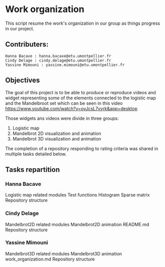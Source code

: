 # Work organization

This script resume the work's organization in our group as things progress in our project.


## Contributers:

```
Hanna Bacave : hanna.bacave@etu.umontpellier.fr
Cindy Delage : cindy.delage@etu.umontpellier.fr
Yassine Mimouni : yassine.mimouni@etu.umontpellier.fr
```

## Objectives

The goal of this project is to be able to produce or reproduce videos and widget representing some of the elements connected to the logistic map and the Mandelbroot set which can be seen in this video https://www.youtube.com/watch?v=ovJcsL7vyrk&app=desktop 

Those widgets ans videos were divide in three groups:
1) Logistic map
2) Mandelbrot 2D visualization and animation
3) Mandelbrot 3D visualization and animation

The completion of a repository responding to rating criteria was shared in multiple tasks detailed below.


## Tasks repartition

### Hanna Bacave

Logistic map related modules
Test functions
Histogram
Sparse matrix
Repository structure

### Cindy Delage

Mandelbrot2D related modules
Mandelbrot2D animation
README.md
Repository structure

### Yassine Mimouni

Mandelbrot3D related modules
Mandelbrot3D animation
work_organization.md
Repository structure